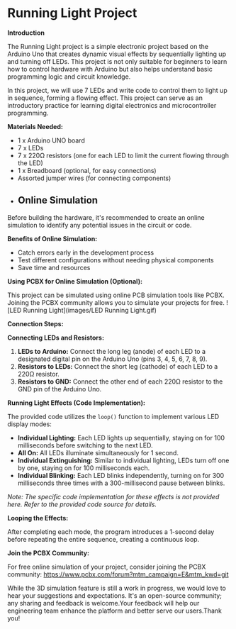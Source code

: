 # Running Light Project

**Introduction**

The Running Light project is a simple electronic project based on the Arduino Uno that creates dynamic visual effects by sequentially lighting up and turning off LEDs. This project is not only suitable for beginners to learn how to control hardware with Arduino but also helps understand basic programming logic and circuit knowledge. 

In this project, we will use 7 LEDs and write code to control them to light up in sequence, forming a flowing effect. This project can serve as an introductory practice for learning digital electronics and microcontroller programming.

**Materials Needed:**

* 1 x Arduino UNO board
* 7 x LEDs
* 7 x 220Ω resistors (one for each LED to limit the current flowing through the LED)
* 1 x Breadboard (optional, for easy connections)
* Assorted jumper wires (for connecting components)
* ## Online Simulation

Before building the hardware, it's recommended to create an online simulation to identify any potential issues in the circuit or code. 

**Benefits of Online Simulation:**

* Catch errors early in the development process
* Test different configurations without needing physical components
* Save time and resources

**Using PCBX for Online Simulation (Optional):**

This project can be simulated using online PCB simulation tools like PCBX. Joining the PCBX community allows you to simulate your projects for free.
![LED Running Light](images/LED Running Light.gif)

**Connection Steps:**

**Connecting LEDs and Resistors:**

1. **LEDs to Arduino:** Connect the long leg (anode) of each LED to a designated digital pin on the Arduino Uno (pins 3, 4, 5, 6, 7, 8, 9).
2. **Resistors to LEDs:** Connect the short leg (cathode) of each LED to a 220Ω resistor.
3. **Resistors to GND:** Connect the other end of each 220Ω resistor to the GND pin of the Arduino Uno.

**Running Light Effects (Code Implementation):**

The provided code utilizes the `loop()` function to implement various LED display modes:

* **Individual Lighting:** Each LED lights up sequentially, staying on for 100 milliseconds before switching to the next LED.
* **All On:** All LEDs illuminate simultaneously for 1 second.
* **Individual Extinguishing:** Similar to individual lighting, LEDs turn off one by one, staying on for 100 milliseconds each.
* **Individual Blinking:** Each LED blinks independently, turning on for 300 milliseconds three times with a 300-millisecond pause between blinks.

*Note: The specific code implementation for these effects is not provided here. Refer to the provided code source for details.*

**Looping the Effects:**

After completing each mode, the program introduces a 1-second delay before repeating the entire sequence, creating a continuous loop.

**Join the PCBX Community:**

For free online simulation of your project, consider joining the PCBX community: https://www.pcbx.com/forum?mtm_campaign=E&mtm_kwd=git


While the 3D simulation feature is still a work in progress, we would love to hear your suggestions and expectations. It's an open-source community; any sharing and feedback is welcome.Your feedback will help our engineering team enhance the platform and better serve our users.Thank you!
